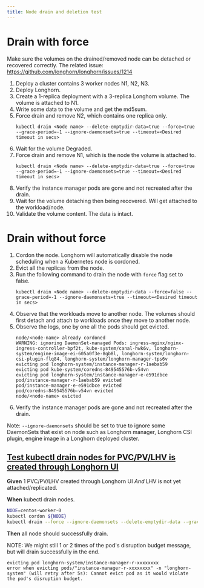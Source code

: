 ```yaml
---
title: Node drain and deletion test
---
```

# Drain with force
Make sure the volumes on the drained/removed node can be detached or recovered correctly. The related issue: https://github.com/longhorn/longhorn/issues/1214
1. Deploy a cluster contains 3 worker nodes N1, N2, N3.
2. Deploy Longhorn.
3. Create a 1-replica deployment with a 3-replica Longhorn volume. The volume is attached to N1.
4. Write some data to the volume and get the md5sum.
5. Force drain and remove N2, which contains one replica only.
   ```
   kubectl drain <Node name> --delete-emptydir-data=true --force=true --grace-period=-1 --ignore-daemonsets=true --timeout=<Desired timeout in secs>
   ```
6. Wait for the volume Degraded.
7. Force drain and remove N1, which is the node the volume is attached to.
   ```
   kubectl drain <Node name> --delete-emptydir-data=true --force=true --grace-period=-1 --ignore-daemonsets=true --timeout=<Desired timeout in secs>
   ```
8. Verify the instance manager pods are gone and not recreated after the drain.
9. Wait for the volume detaching then being recovered. Will get attached to the workload/node.
10. Validate the volume content. The data is intact.

# Drain without force
1. Cordon the node. Longhorn will automatically disable the node scheduling when a Kubernetes node is cordoned.
2. Evict all the replicas from the node.
3. Run the following command to drain the node with ```force``` flag set to false.
    ```
    kubectl drain <Node name> --delete-emptydir-data --force=false --grace-period=-1 --ignore-daemonsets=true --timeout=<Desired timeout in secs>
    ```
4. Observe that the workloads move to another node. The volumes should first detach and attach to workloads once they move to another node.
5. Observe the logs, one by one all the pods should get evicted.
    ```
    node/<node-name> already cordoned
    WARNING: ignoring DaemonSet-managed Pods: ingress-nginx/nginx-ingress-controller-bpf2t, kube-system/canal-hwk6v, longhorn-system/engine-image-ei-605a0f3e-8gb8l, longhorn-system/longhorn-csi-plugin-flq84, longhorn-system/longhorn-manager-tps6v
    evicting pod longhorn-system/instance-manager-r-1aebab59
    evicting pod kube-system/coredns-849545576b-v54vn
    evicting pod longhorn-system/instance-manager-e-e591dbce
    pod/instance-manager-r-1aebab59 evicted
    pod/instance-manager-e-e591dbce evicted
    pod/coredns-849545576b-v54vn evicted
    node/<node-name> evicted
    ```
6. Verify the instance manager pods are gone and not recreated after the drain.

Note: ```--ignore-daemonsets``` should be set to true to ignore some DaemonSets that exist on node such as Longhorn manager, Longhorn CSI plugin, engine image in a Longhorn deployed cluster.


## [Test kubectl drain nodes for PVC/PV/LHV is created through Longhorn UI](https://github.com/longhorn/longhorn/issues/2673)
**Given** 1 PVC/PV/LHV created through Longhorn UI
_And_ LHV is not yet attached/replicated.

**When** kubectl drain nodes.

```bash
NODE=centos-worker-0
kubectl cordon ${NODE}
kubectl drain --force --ignore-daemonsets --delete-emptydir-data --grace-period=10 ${NODE}
```

**Then** all node should successfully drain.

NOTE: We might still 1 or 2 times of the pod's disruption budget message, but will drain successfully in the end.

```log
evicting pod longhorn-system/instance-manager-r-xxxxxxxx
error when evicting pods/"instance-manager-r-xxxxxxxx" -n "longhorn-system" (will retry after 5s): Cannot evict pod as it would violate the pod's disruption budget.
```

